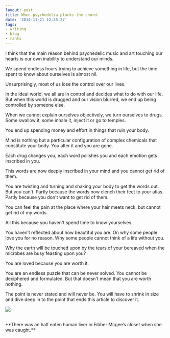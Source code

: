 ```yaml
---
layout: post
title: When psychedelia plucks the chord.
date: '2014-11-21 12:35:27'
tags:
- writing
- blog
- rants
---
```


I think that the main reason behind psychedelic music and art touching our hearts is our own inability to understand our minds.

We spend endless hours trying to achieve something in life, but the time spent to know about ourselves is almost nil.

Unsurprisingly, most of us lose the control over our lives. 

In the ideal world, we all are in control and decides what to do with our life. But when this world is drugged and our vision blurred, we end up being controlled by someone else.

When we cannot explain ourselves objectively, we turn ourselves to drugs. Some swallow it, some inhale it, inject it or go to temples.

You end up spending money and effort in things that ruin your body. 

Mind is nothing but a particular configuration of complex chemicals that constitute your body. You alter it and you are gone. 

Each drug changes you, each word polishes you and each emotion gets inscribed in you.

This words are now deeply inscribed in your mind and you cannot get rid of them.

You are twisting and turning and shaking your body to get the words out. But you can't. Partly because the words now clench their feet to your atlas. Partly because you don't want to get rid of them. 

You can feel the pain at the place where your hair meets neck, but cannot get rid of my words.

All this because you haven't spend time to know yourselves.

You haven’t reflected about how beautiful you are. On why some people love you for no reason. Why some people cannot think of a life without you.

Why the earth will be touched upon by the tears of your bereaved when the microbes are busy feasting upon you?

You are loved because you are worth it. 

You are an endless puzzle that can be never solved. You cannot be deciphered and formulated. But that doesn't mean that you are worth nothing.

The point is never stated and will never be. You will have to shrink in size and dive deep in to the point that ends this article to discover it. 

![](http://psyhodelic.com/images/psychedelic/260815-psychedelic.jpg)

<br>
**There was an half eaten human liver in Fibber Mcgee’s closet when she was caught.**

<!-- Start of GetKudos Script -->
<script>
(function(w,t,gk,d,s,fs){if(w[gk])return;d=w.document;w[gk]=function(){
(w[gk]._=w[gk]._||[]).push(arguments)};s=d.createElement(t);s.async=!0;
s.src='//static.getkudos.me/widget.js';fs=d.getElementsByTagName(t)[0];
fs.parentNode.insertBefore(s,fs)})(window,'script','getkudos');

getkudos('create', 'hashin');
</script>
<!-- End of GetKudos Script -->
